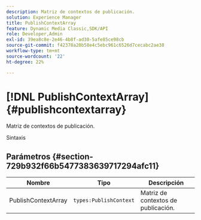 ```yaml
---
description: Matriz de contextos de publicación.
solution: Experience Manager
title: PublishContextArray
feature: Dynamic Media Classic,SDK/API
role: Developer,Admin
exl-id: 39ea8c8e-2e46-4b8f-ad30-5afe85ce98cb
source-git-commit: f42378a20b58e4c5ebc961c6526d7cecabc2ae38
workflow-type: tm+mt
source-wordcount: '22'
ht-degree: 22%

---
```


# [!DNL PublishContextArray]{#publishcontextarray}

Matriz de contextos de publicación.

Sintaxis

## Parámetros {#section-729b932f66b5477383639717294afc11}

| Nombre | Tipo | Descripción |
|---|---|---|
| PublishContextArray | `types:PublishContext` | Matriz de contextos de publicación. |
